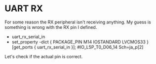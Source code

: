 # UART RX
For some reason the RX peripheral isn't receiving anything.
My guess is something is wrong with the RX pin I defined.


- uart_rx_serial_in
- set_property -dict { PACKAGE_PIN M14   IOSTANDARD LVCMOS33 } [get_ports { uart_rx_serial_in }]; #IO_L5P_T0_D06_14 Sch=ja_p[2]

Let's check if the actual pin is correct.
